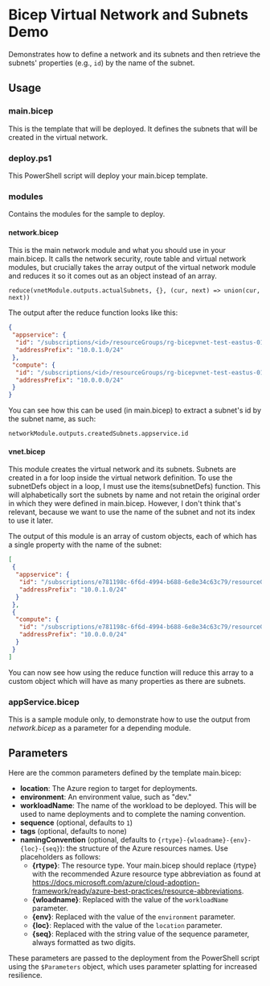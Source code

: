 # Bicep Virtual Network and Subnets Demo

Demonstrates how to define a network and its subnets and then retrieve the subnets' properties (e.g., `id`) by the name of the subnet.

## Usage

### main.bicep

This is the template that will be deployed. It defines the subnets that will be created in the virtual network.

### deploy.ps1

This PowerShell script will deploy your main.bicep template.

### modules

Contains the modules for the sample to deploy.

#### network.bicep

This is the main network module and what you should use in your main.bicep. It calls the network security, route table and virtual network modules, but crucially takes the array output of the virtual network module and reduces it so it comes out as an object instead of an array.

`reduce(vnetModule.outputs.actualSubnets, {}, (cur, next) => union(cur, next))`

The output after the reduce function looks like this:

```json
{
 "appservice": {
  "id": "/subscriptions/<id>/resourceGroups/rg-bicepvnet-test-eastus-01/providers/Microsoft.Network/virtualNetworks/vnet-bicepvnet-test-eastus-01/subnets/appservice",
  "addressPrefix": "10.0.1.0/24"
 },
 "compute": {
  "id": "/subscriptions/<id>/resourceGroups/rg-bicepvnet-test-eastus-01/providers/Microsoft.Network/virtualNetworks/vnet-bicepvnet-test-eastus-01/subnets/compute",
  "addressPrefix": "10.0.0.0/24"
 }
}
```

You can see how this can be used (in main.bicep) to extract a subnet's id by the subnet name, as such:

`networkModule.outputs.createdSubnets.appservice.id`

#### vnet.bicep

This module creates the virtual network and its subnets. Subnets are created in a for loop inside the virtual network definition. To use the subnetDefs object in a loop, I must use the items(subnetDefs) function. This will alphabetically sort the subnets by name and not retain the original order in which they were defined in main.bicep. However, I don't think that's relevant, because we want to use the name of the subnet and not its index to use it later.

The output of this module is an array of custom objects, each of which has a single property with the name of the subnet:

```json
[
 {
  "appservice": {
   "id": "/subscriptions/e781198c-6f6d-4994-b688-6e8e34c63c79/resourceGroups/rg-bicepvnet-test-eastus-01/providers/Microsoft.Network/virtualNetworks/vnet-bicepvnet-test-eastus-01/subnets/appservice",
   "addressPrefix": "10.0.1.0/24"
  }
 },
 {
  "compute": {
   "id": "/subscriptions/e781198c-6f6d-4994-b688-6e8e34c63c79/resourceGroups/rg-bicepvnet-test-eastus-01/providers/Microsoft.Network/virtualNetworks/vnet-bicepvnet-test-eastus-01/subnets/compute",
   "addressPrefix": "10.0.0.0/24"
  }
 }
]
```

You can now see how using the reduce function will reduce this array to a custom object which will have as many properties as there are subnets.

### appService.bicep

This is a sample module only, to demonstrate how to use the output from *network.bicep* as a parameter for a depending module.

## Parameters

Here are the common parameters defined by the template main.bicep:

* **location**: The Azure region to target for deployments.
* **environment**: An environment value, such as "dev."
* **workloadName**: The name of the workload to be deployed. This will be used to name deployments and to complete the naming convention.
* **sequence** (optional, defaults to `1`)
* **tags** (optional, defaults to none)
* **namingConvention** (optional, defaults to `{rtype}-{wloadname}-{env}-{loc}-{seq}`): the structure of the Azure resources names. Use placeholders as follows:
  * **{rtype}**: The resource type. Your main.bicep should replace {rtype} with the recommended Azure resource type abbreviation as found at <https://docs.microsoft.com/azure/cloud-adoption-framework/ready/azure-best-practices/resource-abbreviations>.
  * **{wloadname}**: Replaced with the value of the `workloadName` parameter.
  * **{env}**: Replaced with the value of the `environment` parameter.
  * **{loc}**: Replaced with the value of the `location` parameter.
  * **{seq}**: Replaced with the string value of the sequence parameter, always formatted as two digits.

These parameters are passed to the deployment from the PowerShell script using the `$Parameters` object, which uses parameter splatting for increased resilience.
